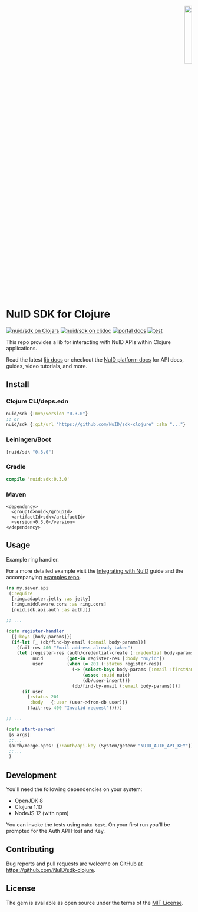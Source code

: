 <p align="right"><a href="https://nuid.io"><img src="https://nuid.io/svg/logo.svg" width="20%"></a></p>

# NuID SDK for Clojure

[![nuid/sdk on Clojars](https://img.shields.io/clojars/v/nuid/sdk.svg)](https://clojars.org/nuid/sdk)
[![nuid/sdk on cljdoc](https://cljdoc.org/badge/nuid/sdk)](https://cljdoc.org/d/nuid/sdk/CURRENT)
[![portal docs](https://img.shields.io/badge/docs-platform-purple?logo=read-the-docs)](https://portal.nuid.io/docs)
[![test](https://github.com/NuID/sdk-clojure/actions/workflows/test.yml/badge.svg)](https://github.com/NuID/sdk-clojure/actions/workflows/test.yml)

This repo provides a lib for interacting with NuID APIs within Clojure
applications.

Read the latest [lib
docs](https://cljdoc.org/d/nuid/sdk/CURRENT) or
checkout the [NuID platform docs](https://portal.nuid.io/docs) for API docs,
guides, video tutorials, and more.

## Install

### Clojure CLI/deps.edn

``` clojure
nuid/sdk {:mvn/version "0.3.0"}
;; or
nuid/sdk {:git/url "https://github.com/NuID/sdk-clojure" :sha "..."}
```

### Leiningen/Boot

``` clojure
[nuid/sdk "0.3.0"]
```

### Gradle

``` clojure
compile 'nuid:sdk:0.3.0'
```

### Maven

``` maven-pom
<dependency>
  <groupId>nuid</groupId>
  <artifactId>sdk</artifactId>
  <version>0.3.0</version>
</dependency>
```

## Usage

Example ring handler.

For a more detailed example visit the [Integrating with
NuID](https://portal.nuid.io/docs/guides/integrating-with-nuid) guide and the
accompanying [examples repo](https://github.com/NuID/examples/tree/main/clojure-ring).

```clojure
(ns my.sever.api
 (:require
  [ring.adapter.jetty :as jetty]
  [ring.middleware.cors :as ring.cors]
  [nuid.sdk.api.auth :as auth]))

;; ...

(defn register-handler
  [{:keys [body-params]}]
  (if-let [_ (db/find-by-email (:email body-params))]
    (fail-res 400 "Email address already taken")
    (let [register-res (auth/credential-create (:credential body-params))
          nuid         (get-in register-res [:body "nu/id"])
          user         (when (= 201 (:status register-res))
                         (-> (select-keys body-params [:email :firstName :lastName])
                             (assoc :nuid nuid)
                             (db/user-insert!))
                         (db/find-by-email (:email body-params)))]
      (if user
        {:status 201
         :body   {:user (user->from-db user)}}
        (fail-res 400 "Invalid request")))))

;; ...

(defn start-server!
 [& args]
 ;;...
 (auth/merge-opts! {::auth/api-key (System/getenv "NUID_AUTH_API_KEY"})
 ;;...
 )
```

## Development

You'll need the following dependencies on your system:

+ OpenJDK 8
+ Clojure 1.10
+ NodeJS 12 (with npm)

You can invoke the tests using `make test`. On your first run you'll be prompted
for the Auth API Host and Key.

## Contributing

Bug reports and pull requests are welcome on GitHub at https://github.com/NuID/sdk-clojure.

## License

The gem is available as open source under the terms of the [MIT License](https://opensource.org/licenses/MIT).
